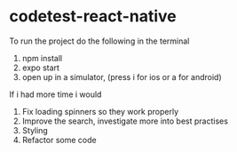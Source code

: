# codetest-react-native

To run the project do the following in the terminal
1. npm install
2. expo start
3. open up in a simulator, (press i for ios or a for android)

If i had more time i would

1. Fix loading spinners so they work properly
2. Improve the search, investigate more into best practises
3. Styling
4. Refactor some code
